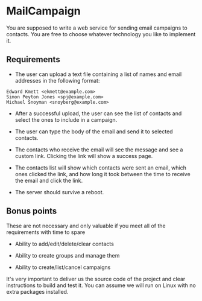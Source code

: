 # MailCampaign

You are supposed to write a web service for sending email campaigns to contacts. You are free to choose whatever technology you like to implement it.

## Requirements

* The user can upload a text file containing a list of names and email addresses in the following format:

```
Edward Kmett <ekmett@example.com>
Simon Peyton Jones <spj@example.com>
Michael Snoyman <snoyberg@example.com>
```

* After a successful upload, the user can see the list of contacts and select the ones to include in a campaign.

* The user can type the body of the email and send it to selected contacts.

* The contacts who receive the email will see the message and see a custom link. Clicking the link will show a success page.

* The contacts list will show which contacts were sent an email, which ones clicked the link, and how long it took between the time to receive the email and click the link.

* The server should survive a reboot.

## Bonus points

These are not necessary and only valuable if you meet all of the requirements with time to spare

* Ability to add/edit/delete/clear contacts

* Ability to create groups and manage them

* Ability to create/list/cancel campaigns

It's very important to deliver us the source code of the project and clear instructions to build and test it. You can assume we will run on Linux with no extra packages installed.
